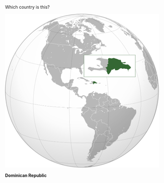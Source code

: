 Which country is this?

![Map of a country](images/Dominican_Republic_(orthographic_projection).svg)
<!--question-->
**Dominican Republic**